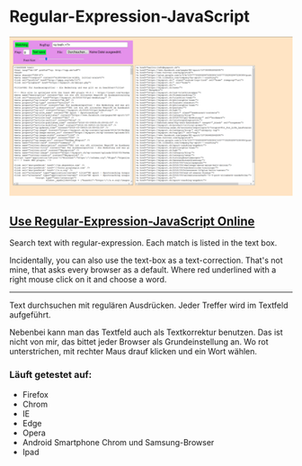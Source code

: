 # Regular-Expression-JavaScript

![Bild](https://github.com/sauternic/Gif_Bilder/blob/master/RegExp.png)

## [Use Regular-Expression-JavaScript Online](https://sauternic.github.io/Regular-Expression-JavaScript/)

Search text with regular-expression.
Each match is listed in the text box.

Incidentally, you can also use the text-box as a text-correction.
That's not mine, that asks every browser as a default.
Where red underlined with a right mouse click on it and choose a word.

---

Text durchsuchen mit regulären Ausdrücken.
Jeder Treffer wird im Textfeld aufgeführt.

Nebenbei kann man das Textfeld auch als Textkorrektur benutzen.
Das ist nicht von mir, das bittet jeder Browser als Grundeinstellung an.
Wo rot unterstrichen, mit rechter Maus drauf klicken und ein Wort wählen.

### Läuft getestet auf:

- Firefox
- Chrom
- IE
- Edge
- Opera
- Android Smartphone Chrom und Samsung-Browser
- Ipad

